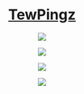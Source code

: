 <h1 align="center"><a href="https://www.tewpingz.me">TewPingz</a></h1>

<p align="center">
  <img src="https://komarev.com/ghpvc/?username=TewPingz"/>
 </p>
<p align="center">
  <img src="https://github-readme-stats.vercel.app/api?username=TewPingz&count_private=true&show_icons=true&theme=dark"/>
</p>

<p align="center">
  <img src="https://github-readme-streak-stats.herokuapp.com/?user=TewPingz&theme=dark"/>
</p>

<p align="center">
  <img src="https://github-profile-trophy.vercel.app/?username=TewPingz&theme=darkhub"/>
</p>
